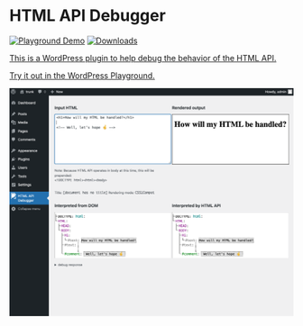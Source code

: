 # HTML API Debugger

[![Playground Demo](https://img.shields.io/wordpress/plugin/v/html-api-debugger?style=for-the-badge&logo=wordpress&logoColor=%23fff&logoSize=auto&label=Playground%20Demo&labelColor=%233858e9&color=%233858e9)](https://playground.wordpress.net/?blueprint-url=https%3A%2F%2Fraw.githubusercontent.com%2Fsirreal%2Fhtml-api-debugger%2Fmain%2Fassets%2Fblueprints%2Fblueprint.json) [![Downloads](https://img.shields.io/wordpress/plugin/dt/html-api-debugger?style=for-the-badge&logo=wordpress&logoColor=auto)](https://wordpress.org/plugins/html-api-debugger/)

[This is a WordPress plugin to help debug the behavior of the HTML API.](https://wordpress.org/plugins/html-api-debugger/)

[Try it out in the WordPress Playground.](https://playground.wordpress.net/?blueprint-url=https%3A%2F%2Fraw.githubusercontent.com%2Fsirreal%2Fhtml-api-debugger%2Fmain%2Fassets%2Fblueprints%2Fblueprint.json)

![screenshot](./assets/screenshot-1.png)
